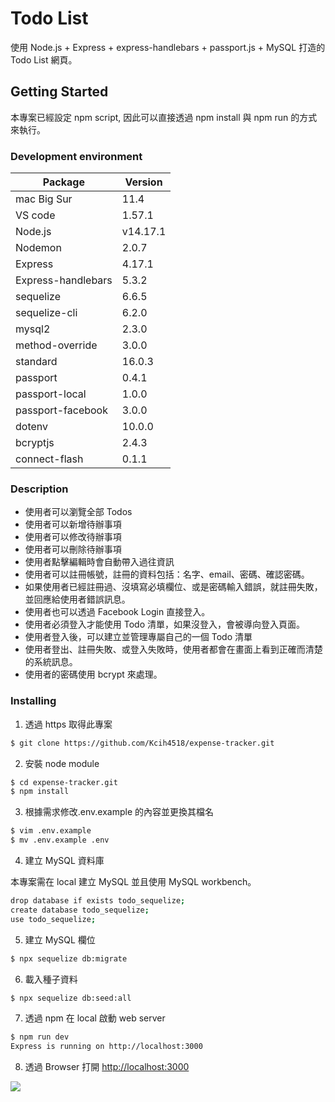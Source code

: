 # Todo List

使用 Node.js + Express + express-handlebars + passport.js + MySQL 打造的 Todo List 網頁。

## Getting Started

本專案已經設定 npm script, 因此可以直接透過 npm install 與 npm run 的方式來執行。

### Development environment

| Package            | Version  |
| ------------------ | -------- |
| mac Big Sur        | 11.4     |
| VS code            | 1.57.1   |
| Node.js            | v14.17.1 |
| Nodemon            | 2.0.7    |
| Express            | 4.17.1   |
| Express-handlebars | 5.3.2    |
| sequelize          | 6.6.5    |
| sequelize-cli      | 6.2.0    |
| mysql2             | 2.3.0    |
| method-override    | 3.0.0    |
| standard           | 16.0.3   |
| passport           | 0.4.1    |
| passport-local     | 1.0.0    |
| passport-facebook  | 3.0.0    |
| dotenv             | 10.0.0   |
| bcryptjs           | 2.4.3    |
| connect-flash      | 0.1.1    |

### Description

- 使用者可以瀏覽全部 Todos
- 使用者可以新增待辦事項
- 使用者可以修改待辦事項
- 使用者可以刪除待辦事項
- 使用者點擊編輯時會自動帶入過往資訊
- 使用者可以註冊帳號，註冊的資料包括：名字、email、密碼、確認密碼。
- 如果使用者已經註冊過、沒填寫必填欄位、或是密碼輸入錯誤，就註冊失敗，並回應給使用者錯誤訊息。
- 使用者也可以透過 Facebook Login 直接登入。
- 使用者必須登入才能使用 Todo 清單，如果沒登入，會被導向登入頁面。
- 使用者登入後，可以建立並管理專屬自己的一個 Todo 清單
- 使用者登出、註冊失敗、或登入失敗時，使用者都會在畫面上看到正確而清楚的系統訊息。
- 使用者的密碼使用 bcrypt 來處理。

### Installing

1. 透過 https 取得此專案

```bash
$ git clone https://github.com/Kcih4518/expense-tracker.git
```

2. 安裝 node module

```bash
$ cd expense-tracker.git
$ npm install
```

3. 根據需求修改.env.example 的內容並更換其檔名

```bash
$ vim .env.example
$ mv .env.example .env
```

4. 建立 MySQL 資料庫

本專案需在 local 建立 MySQL 並且使用 MySQL workbench。

```bash
drop database if exists todo_sequelize;
create database todo_sequelize;
use todo_sequelize;
```

5. 建立 MySQL 欄位

```bash
$ npx sequelize db:migrate
```

6. 載入種子資料

```bash
$ npx sequelize db:seed:all
```

7. 透過 npm 在 local 啟動 web server

```bash
$ npm run dev
Express is running on http://localhost:3000
```

8. 透過 Browser 打開 [http://localhost:3000](http://localhost:3000)

![](https://i.imgur.com/r8LS7I3.png)
